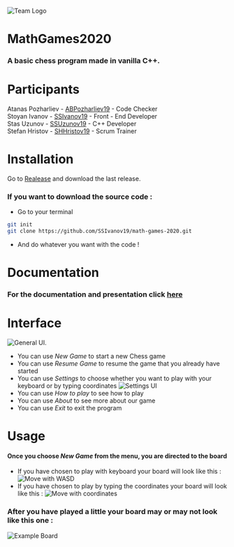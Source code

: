 ![Team Logo](https://i.imgur.com/DebikFF.png)
# MathGames2020
### A basic chess program made in vanilla C++.

# Participants


Atanas Pozharliev - [ABPozharliev19](https://github.com/ABPozharliev19) - Code Checker  
Stoyan Ivanov - [SSIvanov19](https://github.com/SSIvanov19) - Front - End Developer  
Stas Uzunov - [SSUzunov19](https://github.com/SSUzunov19) - C++ Developer  
Stefan Hristov - [SHHristov19](https://github.com/SHHristov19) - Scrum Trainer  

# Installation
Go to [Realease](https://github.com/SSIvanov19/math-games-2020/releases) and download the last release.
### If you want to download the source code :
* Go to your terminal
```bash
git init
git clone https://github.com/SSIvanov19/math-games-2020.git 
```
* And do whatever you want with the code !


# Documentation
### For the documentation and presentation click [here](https://github.com/SSIvanov19/math-games-2020/wiki/Documentation)

# Interface
![General UI.](https://imgur.com/8YQ59rk.png)
- You can use _New Game_ to start a new Chess game
- You can use _Resume Game_ to resume the game that you already have started
- You can use _Settings_ to choose whether you want to play with your keyboard or by typing coordinates 
![Settings UI](https://i.imgur.com/dPnmitw.png)
- You can use _How to play_ to see how to play
- You can use _About_ to see more about our game
- You can use _Exit_ to exit the program
# Usage 
#### Once you choose _New Game_ from the menu, you are directed to the board
- If you have chosen to play with keyboard your board will look like this :
![Move with WASD](https://i.imgur.com/RtWheIN.png)
- If you have chosen to play by typing the coordinates your board will look like this :
![Move with coordinates](https://i.imgur.com/yBqmQOF.png)
### After you have played a little your board may or may not look like this one :
![Example Board](https://i.imgur.com/73g90iI.png)
